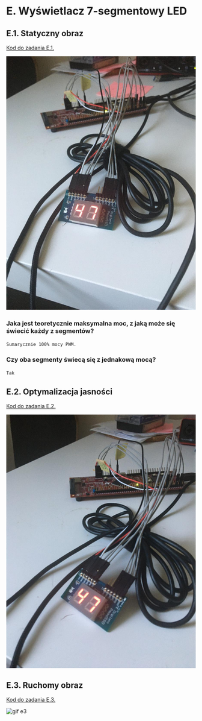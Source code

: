 # E. Wyświetlacz 7-segmentowy LED

## E.1. Statyczny obraz

[Kod do zadania E.1.](./e1.c)

![zdjęcie e1](./e1.jpg)

### Jaka jest teoretycznie maksymalna moc, z jaką może się świecić każdy z segmentów?

`Sumarycznie 100% mocy PWM.`

### Czy oba segmenty świecą się z jednakową mocą? 

`Tak`



## E.2. Optymalizacja jasności

[Kod do zadania E.2.](./e2.c)

![zdjęcie e2](./e2.jpg)

## E.3. Ruchomy obraz 

[Kod do zadania E.3.](./e3.c)

![gif e3](./e3.gif)

